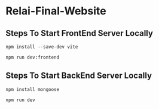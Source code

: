 # Relai-Final-Website


## Steps To Start FrontEnd Server Locally

```
npm install --save-dev vite
```

```
npm run dev:frontend
```


## Steps To Start BackEnd Server Locally

```
npm install mongoose
```

```
npm run dev
```